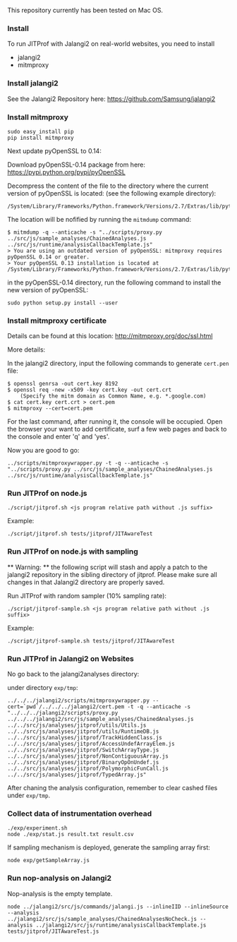 This repository currently has been tested on Mac OS.

### Install

To run JITProf with Jalangi2 on real-world websites, you need to install
	
 * jalangi2
 * mitmproxy

### Install jalangi2
See the Jalangi2 Repository here:
https://github.com/Samsung/jalangi2

### Install mitmproxy
```
sudo easy_install pip
pip install mitmproxy
```

Next update pyOpenSSL to 0.14:

Download pyOpenSSL-0.14 package from here:
https://pypi.python.org/pypi/pyOpenSSL

Decompress the content of the file to the directory where the current version of pyOpenSSL is located:
(see the following example directory):
```
/System/Library/Frameworks/Python.framework/Versions/2.7/Extras/lib/python
```

The location will be nofified by running the ```mitmdump``` command:
```
$ mitmdump -q --anticache -s "../scripts/proxy.py ../src/js/sample_analyses/ChainedAnalyses.js ../src/js/runtime/analysisCallbackTemplate.js"
> You are using an outdated version of pyOpenSSL: mitmproxy requires pyOpenSSL 0.14 or greater.
> Your pyOpenSSL 0.13 installation is located at /System/Library/Frameworks/Python.framework/Versions/2.7/Extras/lib/python/OpenSSL
```

in the pyOpenSSL-0.14 directory, run the following command to install the new version of pyOpenSSL:
```
sudo python setup.py install --user
```

### Install mitmproxy certificate
Details can be found at this location:
http://mitmproxy.org/doc/ssl.html

More details:

In the jalangi2 directory, input the following commands to generate ```cert.pen``` file:
```
$ openssl genrsa -out cert.key 8192
$ openssl req -new -x509 -key cert.key -out cert.crt
    (Specify the mitm domain as Common Name, e.g. *.google.com)
$ cat cert.key cert.crt > cert.pem
$ mitmproxy --cert=cert.pem
```
For the last command, after running it, the console will be occupied.
Open the browser your want to add certificate, surf a few web pages
and back to the console and enter 'q' and 'yes'.

Now you are good to go:
```
../scripts/mitmproxywrapper.py -t -q --anticache -s "../scripts/proxy.py ../src/js/sample_analyses/ChainedAnalyses.js ../src/js/runtime/analysisCallbackTemplate.js"
```

### Run JITProf on node.js

```
./script/jitprof.sh <js program relative path without .js suffix>
```

Example:

```
./script/jitprof.sh tests/jitprof/JITAwareTest
```

### Run JITProf on node.js with sampling

** Warning: ** the following script will stash and apply a patch to the jalangi2 repository in the sibling directory of jitprof. Please make sure all changes in that Jalangi2 directory are properly saved.

Run JITProf with random sampler (10% sampling rate):
```
./script/jitprof-sample.sh <js program relative path without .js suffix>
```

Example:

```
./script/jitprof-sample.sh tests/jitprof/JITAwareTest
```

### Run JITProf in Jalangi2 on Websites

No go back to the jalangi2analyses directory:

under directory ```exp/tmp```:
```
../../../jalangi2/scripts/mitmproxywrapper.py --cert=`pwd`/../../../jalangi2/cert.pem -t -q --anticache -s "../../../jalangi2/scripts/proxy.py ../../../jalangi2/src/js/sample_analyses/ChainedAnalyses.js ../../src/js/analyses/jitprof/utils/Utils.js ../../src/js/analyses/jitprof/utils/RuntimeDB.js ../../src/js/analyses/jitprof/TrackHiddenClass.js  ../../src/js/analyses/jitprof/AccessUndefArrayElem.js ../../src/js/analyses/jitprof/SwitchArrayType.js ../../src/js/analyses/jitprof/NonContiguousArray.js ../../src/js/analyses/jitprof/BinaryOpOnUndef.js ../../src/js/analyses/jitprof/PolymorphicFunCall.js ../../src/js/analyses/jitprof/TypedArray.js"
```

After chaning the analysis configuration, remember to clear cashed files under ```exp/tmp```.


### Collect data of instrumentation overhead

```
./exp/experiment.sh
node ./exp/stat.js result.txt result.csv
```

If sampling mechanism is deployed, generate the sampling array first:
```
node exp/getSampleArray.js
```

### Run nop-analysis on Jalangi2

Nop-analysis is the empty template. 

```
node ../jalangi2/src/js/commands/jalangi.js --inlineIID --inlineSource --analysis ../jalangi2/src/js/sample_analyses/ChainedAnalysesNoCheck.js --analysis ../jalangi2/src/js/runtime/analysisCallbackTemplate.js tests/jitprof/JITAwareTest.js
```
